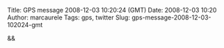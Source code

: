 Title: GPS message 2008-12-03 10:20:24 (GMT)
Date: 2008-12-03 10:20
Author: marcaurele
Tags: gps, twitter
Slug: gps-message-2008-12-03-102024-gmt

<!--break-->

<div class="gmap" id="gmap_20081203_022024">
</div>
&&

</p>

